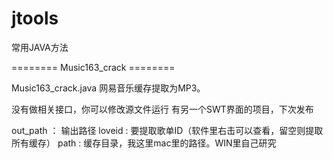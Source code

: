 # jtools
常用JAVA方法

======== Music163_crack ========

Music163_crack.java 网易音乐缓存提取为MP3。

没有做相关接口，你可以修改源文件运行
有另一个SWT界面的项目，下次发布

out_path ： 输出路径
loveid : 要提取歌单ID（软件里右击可以查看，留空则提取所有缓存）
path : 缓存目录，我这里mac里的路径。WIN里自己研究
